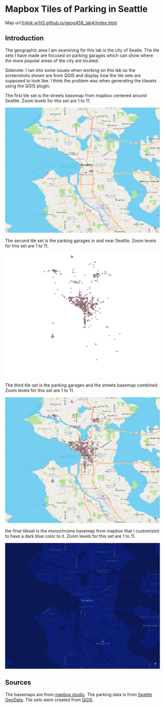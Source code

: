# Mapbox Tiles of Parking in Seattle

Map url:[fr4nk-w1n5.github.io/geog458_lab4/index.html](https://fr4nk-w1n5.github.io/geog458_lab4/index.html)

## Introduction

The geographic area I am examining for this lab is the city of Seatle. The tile sets I have made are focused on parking garages which can show where the more popular areas of the city are located. 

Sidenote: I ran into some issues when working on this lab so the screenshots shown are from QGIS and display how the tile sets are supposed to look like. I think the problem was when generating the tilesets using the QGIS plugin. 

The first tile set is the streets basemap from mapbox centered around Seattle. Zoom levels for this set are 1 to 11.

![mapbox tileset](assets/img/mapbox.png)

The second tile set is the parking garages in and near Seattle. Zoom levels for this set are 1 to 11.

![seattle parking](assets/img/parking.png)

The third tile set is the parking garages and the streets basemap combined.  Zoom levels for this set are 1 to 11.

![parking and streets](assets/img/parkingstreets.png)

the final tileset is the monochrome basemap from mapbox that I customized to have a dark blue color to it.  Zoom levels for this set are 1 to 11.

![monochrome blue](assets/img/monochromeblue.png)

## Sources

The basemaps are from [mapbox studio](studio.mapbox.com). The parking data is from [Seattle GeoData](https://data-seattlecitygis.opendata.arcgis.com/datasets/SeattleCityGIS::public-garages-or-parking-lots/explore). Tile sets were created from [QGIS](https://www.qgis.org/en/site/).




